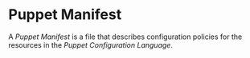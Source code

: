 # Puppet Manifest

A *Puppet Manifest* is a file that describes configuration policies for the resources in the *Puppet Configuration Language*.
